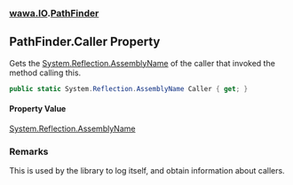 ### [wawa.IO](wawa.IO.md 'wawa.IO').[PathFinder](PathFinder.md 'wawa.IO.PathFinder')

## PathFinder.Caller Property

Gets the [System.Reflection.AssemblyName](https://docs.microsoft.com/en-us/dotnet/api/System.Reflection.AssemblyName 'System.Reflection.AssemblyName') of the caller that invoked the method calling this.

```csharp
public static System.Reflection.AssemblyName Caller { get; }
```

#### Property Value
[System.Reflection.AssemblyName](https://docs.microsoft.com/en-us/dotnet/api/System.Reflection.AssemblyName 'System.Reflection.AssemblyName')

### Remarks
  
This is used by the library to log itself, and obtain information about callers.